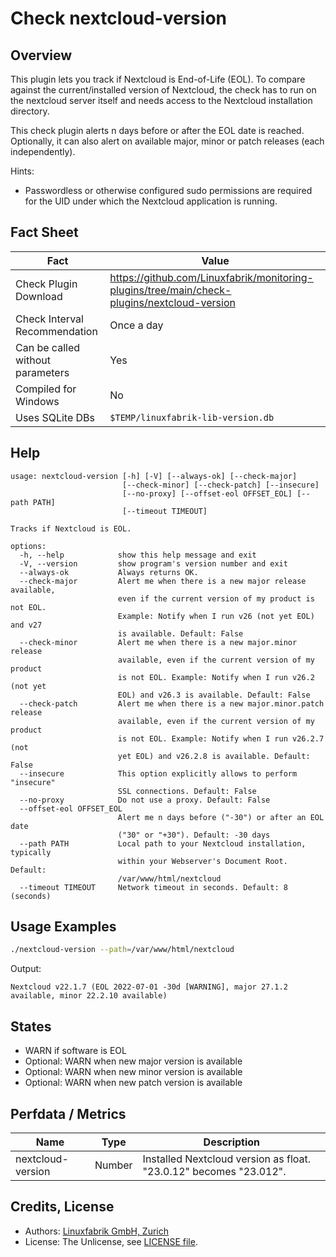 # Check nextcloud-version

## Overview

This plugin lets you track if Nextcloud is End-of-Life (EOL). To compare against the current/installed version of Nextcloud, the check has to run on the nextcloud server itself and needs access to the Nextcloud installation directory.

This check plugin alerts n days before or after the EOL date is reached. Optionally, it can also alert on available major, minor or patch releases (each independently).

Hints:

* Passwordless or otherwise configured sudo permissions are required for the UID under which the Nextcloud application is running.


## Fact Sheet

| Fact | Value |
|----|----|
| Check Plugin Download                 | <https://github.com/Linuxfabrik/monitoring-plugins/tree/main/check-plugins/nextcloud-version> |
| Check Interval Recommendation         | Once a day |
| Can be called without parameters      | Yes |
| Compiled for Windows                  | No |
| Uses SQLite DBs                       | `$TEMP/linuxfabrik-lib-version.db` |


## Help

```text
usage: nextcloud-version [-h] [-V] [--always-ok] [--check-major]
                         [--check-minor] [--check-patch] [--insecure]
                         [--no-proxy] [--offset-eol OFFSET_EOL] [--path PATH]
                         [--timeout TIMEOUT]

Tracks if Nextcloud is EOL.

options:
  -h, --help            show this help message and exit
  -V, --version         show program's version number and exit
  --always-ok           Always returns OK.
  --check-major         Alert me when there is a new major release available,
                        even if the current version of my product is not EOL.
                        Example: Notify when I run v26 (not yet EOL) and v27
                        is available. Default: False
  --check-minor         Alert me when there is a new major.minor release
                        available, even if the current version of my product
                        is not EOL. Example: Notify when I run v26.2 (not yet
                        EOL) and v26.3 is available. Default: False
  --check-patch         Alert me when there is a new major.minor.patch release
                        available, even if the current version of my product
                        is not EOL. Example: Notify when I run v26.2.7 (not
                        yet EOL) and v26.2.8 is available. Default: False
  --insecure            This option explicitly allows to perform "insecure"
                        SSL connections. Default: False
  --no-proxy            Do not use a proxy. Default: False
  --offset-eol OFFSET_EOL
                        Alert me n days before ("-30") or after an EOL date
                        ("30" or "+30"). Default: -30 days
  --path PATH           Local path to your Nextcloud installation, typically
                        within your Webserver's Document Root. Default:
                        /var/www/html/nextcloud
  --timeout TIMEOUT     Network timeout in seconds. Default: 8 (seconds)
```


## Usage Examples

```bash
./nextcloud-version --path=/var/www/html/nextcloud
```

Output:

```text
Nextcloud v22.1.7 (EOL 2022-07-01 -30d [WARNING], major 27.1.2 available, minor 22.2.10 available)
```


## States

* WARN if software is EOL
* Optional: WARN when new major version is available
* Optional: WARN when new minor version is available
* Optional: WARN when new patch version is available


## Perfdata / Metrics

| Name | Type | Description |
|----|----|----|
| nextcloud-version | Number | Installed Nextcloud version as float. "23.0.12" becomes "23.012". |


## Credits, License

* Authors: [Linuxfabrik GmbH, Zurich](https://www.linuxfabrik.ch)
* License: The Unlicense, see [LICENSE file](https://unlicense.org/).
